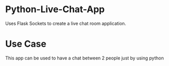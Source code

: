 # Python-Live-Chat-App
Uses Flask Sockets to create a live chat room application.

# Use Case
This app can be used to have a chat between 2 people just by using python
